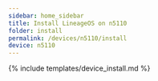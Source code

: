 ```yaml
---
sidebar: home_sidebar
title: Install LineageOS on n5110
folder: install
permalink: /devices/n5110/install
device: n5110
---
```

{% include templates/device_install.md %}
